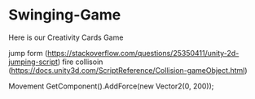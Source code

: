 # Swinging-Game
Here is our Creativity Cards Game

jump form (https://stackoverflow.com/questions/25350411/unity-2d-jumping-script)
fire collisoin (https://docs.unity3d.com/ScriptReference/Collision-gameObject.html)

Movement
GetComponent<Rigidbody2D>().AddForce(new Vector2(0, 200));